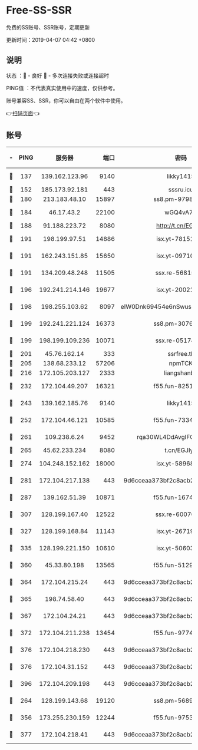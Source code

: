 # Free-SS-SSR

免费的SS账号、SSR账号，定期更新

更新时间：2019-04-07 04:42 +0800

## 说明

状态     ：🙂 - 良好 🙁 - 多次连接失败或连接超时

PING值   ：不代表真实使用中的速度，仅供参考。

账号兼容SS、SSR，你可以自由在两个软件中使用。

👉[扫码页面](https://liesauer.github.io/Free-SS-SSR/)👈

## 账号

|-|PING|服务器|端口|密码|加密方式|区域|
|:----:|:----:|:-----:|-----:|:----:|:----:|:----:|
|🙂|137|139.162.123.96|9140|likky1415|aes-256-cfb|JP|
|🙂|152|185.173.92.181|443|sssru.icu|rc4-md5|RU|
|🙂|180|213.183.48.10|15897|ss8.pm-97980704|rc4-md5|RU|
|🙂|184|46.17.43.2|22100|wGQ4vA7D|aes-256-gcm|RU|
|🙂|188|91.188.223.72|8080|http://t.cn/EGJIyrl|rc4-md5|RU|
|🙂|191|198.199.97.51|14886|isx.yt-78151527|aes-256-cfb|US|
|🙂|191|162.243.151.85|15650|isx.yt-09710733|aes-256-cfb|US|
|🙂|191|134.209.48.248|11505|ssx.re-56815619|aes-256-cfb|US|
|🙂|196|192.241.214.146|19677|isx.yt-20021602|aes-256-cfb|US|
|🙂|198|198.255.103.62|8097|eIW0Dnk69454e6nSwuspv9DmS201tQ0D|aes-256-cfb|US|
|🙂|199|192.241.221.124|16373|ss8.pm-30761179|aes-256-cfb|US|
|🙂|199|198.199.109.236|10071|ssx.re-05174264|aes-256-cfb|US|
|🙂|201|45.76.162.14|333|ssrfree.tk|rc4|SG|
|🙂|205|138.68.233.12|57206|npmTCK|rc4-md5|US|
|🙂|216|172.105.203.127|2333|liangshanbo|chacha20|JP|
|🙂|232|172.104.49.207|16321|f55.fun-82511518|aes-256-cfb|SG|
|🙂|243|139.162.185.76|9140|likky1415|aes-256-cfb|DE|
|🙂|252|172.104.46.121|10585|f55.fun-73340973|aes-256-cfb|SG|
|🙂|261|109.238.6.24|9452|rqa30WL4DdAvgIFG6Fs3znzTa|aes-256-cfb|FR|
|🙂|265|45.62.233.234|8080|t.cn/EGJIyrl|rc4-md5|CA|
|🙂|274|104.248.152.162|18000|isx.yt-58968188|aes-256-cfb|SG|
|🙂|281|172.104.217.138|443|9d6cceaa373bf2c8acb22e60b6a58be6|aes-256-cfb|US|
|🙂|287|139.162.51.39|10871|f55.fun-16741898|aes-256-cfb|SG|
|🙂|307|128.199.167.40|12522|ssx.re-60076852|aes-256-cfb|SG|
|🙂|327|128.199.168.84|11143|isx.yt-26719747|aes-256-cfb|SG|
|🙂|335|128.199.221.150|10610|isx.yt-50603205|aes-256-cfb|SG|
|🙂|360|45.33.80.198|13565|f55.fun-51293077|aes-256-cfb|US|
|🙂|364|172.104.215.24|443|9d6cceaa373bf2c8acb22e60b6a58be6|aes-256-cfb|US|
|🙂|365|198.74.58.40|443|9d6cceaa373bf2c8acb22e60b6a58be6|aes-256-cfb|US|
|🙂|367|172.104.24.21|443|9d6cceaa373bf2c8acb22e60b6a58be6|aes-256-cfb|US|
|🙂|372|172.104.211.238|13454|f55.fun-97748450|aes-256-cfb|US|
|🙂|376|172.104.218.230|443|9d6cceaa373bf2c8acb22e60b6a58be6|aes-256-cfb|US|
|🙂|376|172.104.31.152|443|9d6cceaa373bf2c8acb22e60b6a58be6|aes-256-cfb|US|
|🙂|396|172.104.209.198|443|9d6cceaa373bf2c8acb22e60b6a58be6|aes-256-cfb|US|
|🙂|264|128.199.143.68|19120|ss8.pm-56891899|aes-256-cfb|SG|
|🙂|356|173.255.230.159|12244|f55.fun-97535983|aes-256-cfb|US|
|🙂|377|172.104.218.41|443|9d6cceaa373bf2c8acb22e60b6a58be6|aes-256-cfb|US|
